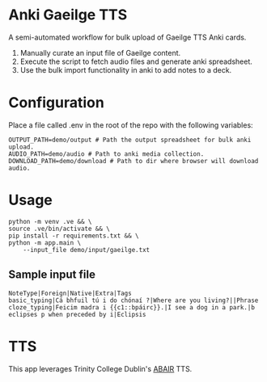 # Anki Gaeilge TTS

A semi-automated workflow for bulk upload of Gaeilge TTS Anki cards.

1. Manually curate an input file of Gaeilge content.
2. Execute the script to fetch audio files and generate anki spreadsheet.
3. Use the bulk import functionality in anki to add notes to a deck.

# Configuration

Place a file called .env in the root of the repo with the following variables:

```
OUTPUT_PATH=demo/output # Path the output spreadsheet for bulk anki upload.
AUDIO_PATH=demo/audio # Path to anki media collection.
DOWNLOAD_PATH=demo/download # Path to dir where browser will download audio.
```

# Usage

```
python -m venv .ve && \
source .ve/bin/activate && \
pip install -r requirements.txt && \
python -m app.main \
    --input_file demo/input/gaeilge.txt
```

## Sample input file

```
NoteType|Foreign|Native|Extra|Tags
basic_typing|Cá bhfuil tú i do chónaí ?|Where are you living?||Phrase
cloze_typing|Feicim madra i {{c1::bpáirc}}.|I see a dog in a park.|b eclipses p when preceded by i|Eclipsis
```

# TTS

This app leverages Trinity College Dublin's [ABAIR](https://www.abair.tcd.ie/ga/synthesis) TTS.
